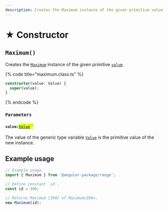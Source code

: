 ```yaml
---
description: Creates the Maximum instance of the given primitive value
---
```


# ★ Constructor

## `Maximum()`

Creates the [`Maximum`](broken-reference) instance of the given primitive [`value`](constructor.md#value-value).

{% code title="maximum.class.ts" %}
```typescript
constructor(value: Value) {
  super(value);
}
```
{% endcode %}

### `Parameters`

#### `value:`[<mark style="color:green;">`Value`</mark>](generic-type-variables.md#maximum-less-than-value-greater-than)<mark style="color:green;">``</mark>

The value of the generic type variable [`Value`](generic-type-variables.md#maximum-less-than-value-greater-than) is the primitive value of the new instance.

## Example usage

```typescript
// Example usage.
import { Maximum } from '@angular-package/range';

// Define constant `id`.
const id = 390;

// Returns Maximum {390} of Maximum<390>.
new Maximum(id);
```
